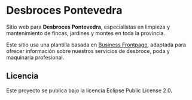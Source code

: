 # Desbroces Pontevedra

Sitio web para **Desbroces Pontevedra**, especialistas en limpieza y mantenimiento de fincas, jardines y montes en toda la provincia.

Este sitio usa una plantilla basada en [Business Frontpage](https://startbootstrap.com/template-overviews/business-frontpage), adaptada para ofrecer información sobre nuestros servicios de desbroce, poda y maquinaria profesional.

## Licencia

Este proyecto se publica bajo la licencia Eclipse Public License 2.0.

